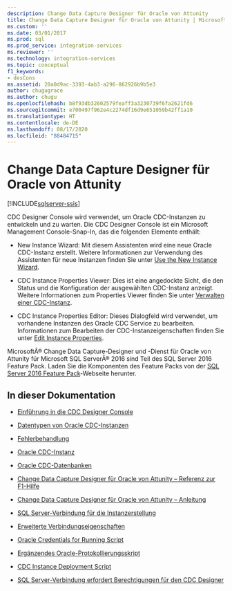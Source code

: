 ```yaml
---
description: Change Data Capture Designer für Oracle von Attunity
title: Change Data Capture Designer für Oracle von Attunity | Microsoft-Dokumentation
ms.custom: ''
ms.date: 03/01/2017
ms.prod: sql
ms.prod_service: integration-services
ms.reviewer: ''
ms.technology: integration-services
ms.topic: conceptual
f1_keywords:
- desCons
ms.assetid: 20a0d9ac-3393-4ab3-a296-862926b9b5e3
author: chugugrace
ms.author: chugu
ms.openlocfilehash: b8f93db32602579feaff3a3230739f6fa2621fd6
ms.sourcegitcommit: e700497f962e4c2274df16d9e651059b42ff1a10
ms.translationtype: HT
ms.contentlocale: de-DE
ms.lasthandoff: 08/17/2020
ms.locfileid: "88484715"
---
```

# <a name="change-data-capture-designer-for-oracle-by-attunity"></a>Change Data Capture Designer für Oracle von Attunity

[!INCLUDE[sqlserver-ssis](../../includes/applies-to-version/sqlserver-ssis.md)]


  CDC Designer Console wird verwendet, um Oracle CDC-Instanzen zu entwickeln und zu warten. Die CDC Designer Console ist ein Microsoft Management Console-Snap-In, das die folgenden Elemente enthält:  
  
-   New Instance Wizard: Mit diesem Assistenten wird eine neue Oracle CDC-Instanz erstellt. Weitere Informationen zur Verwendung des Assistenten für neue Instanzen finden Sie unter [Use the New Instance Wizard](../../integration-services/change-data-capture/use-the-new-instance-wizard.md).  
  
-   CDC Instance Properties Viewer: Dies ist eine angedockte Sicht, die den Status und die Konfiguration der ausgewählten CDC-Instanz anzeigt. Weitere Informationen zum Properties Viewer finden Sie unter [Verwalten einer CDC-Instanz](../../integration-services/change-data-capture/how-to-manage-a-cdc-instance.md).  
  
-   CDC Instance Properties Editor: Dieses Dialogfeld wird verwendet, um vorhandene Instanzen des Oracle CDC Service zu bearbeiten. Informationen zum Bearbeiten der CDC-Instanzeigenschaften finden Sie unter [Edit Instance Properties](../../integration-services/change-data-capture/edit-instance-properties.md).  
  
 MicrosoftÂ® Change Data Capture-Designer und -Dienst für Oracle von Attunity für Microsoft SQL ServerÂ® 2016 sind Teil des SQL Server 2016 Feature Pack. Laden Sie die Komponenten des Feature Packs von der [SQL Server 2016 Feature Pack](https://go.microsoft.com/fwlink/?LinkId=746297)-Webseite herunter.  
  
## <a name="in-this-documentation"></a>In dieser Dokumentation  
  
-   [Einführung in die CDC Designer Console](../../integration-services/change-data-capture/the-cdc-designer-console-introduction.md)  
  
-   [Datentypen von Oracle CDC-Instanzen](../../integration-services/change-data-capture/oracle-cdc-instance-data-types.md)  
  
-   [Fehlerbehandlung](../../integration-services/change-data-capture/error-handling.md)  
  
-   [Oracle CDC-Instanz](../../integration-services/change-data-capture/the-oracle-cdc-instance.md)  
  
-   [Oracle CDC-Datenbanken](../../integration-services/change-data-capture/the-oracle-cdc-databases.md)  
  
-   [Change Data Capture Designer für Oracle von Attunity – Referenz zur F1-Hilfe](../../integration-services/change-data-capture/change-data-capture-designer-for-oracle-by-attunity-f1-help-reference.md)  
  
-   [Change Data Capture Designer für Oracle von Attunity – Anleitung](../../integration-services/change-data-capture/change-data-capture-designer-for-oracle-by-attunity-how-to-guide.md)  
  
-   [SQL Server-Verbindung für die Instanzerstellung](../../integration-services/change-data-capture/sql-server-connection-for-instance-creation.md)  
  
-   [Erweiterte Verbindungseigenschaften](../../integration-services/change-data-capture/advanced-connection-properties.md)  
  
-   [Oracle Credentials for Running Script](../../integration-services/change-data-capture/oracle-credentials-for-running-script.md)  
  
-   [Ergänzendes Oracle-Protokollierungsskript](../../integration-services/change-data-capture/oracle-supplemental-logging-script.md)  
  
-   [CDC Instance Deployment Script](../../integration-services/change-data-capture/cdc-instance-deployment-script.md)  
  
-   [SQL Server-Verbindung erfordert Berechtigungen für den CDC Designer](../../integration-services/change-data-capture/sql-server-connection-required-permissions-for-the-cdc-designer.md)  
  
  
